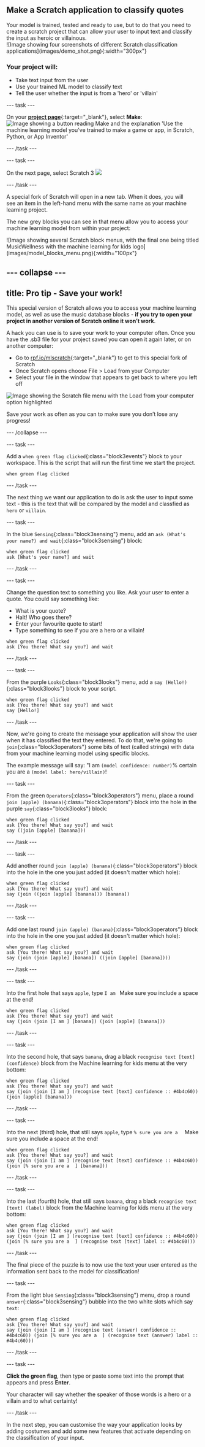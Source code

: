 
## Make a Scratch application to classify quotes

<div style="display: flex; flex-wrap: wrap">
<div style="flex-basis: 200px; flex-grow: 1; margin-right: 15px;">
Your model is trained, tested and ready to use, but to do that you need to create a scratch project that can allow your user to input text and classify the input as heroic or villainous.
</div>
<div>
![Image showing four screenshots of different Scratch classification applications](images/demo_shot.png){:width="300px"}
</div>
</div>


### **Your project will:**
+ Take text input from the user
+ Use your trained ML model to classify text
+ Tell the user whether the input is from a 'hero' or 'villain'

--- task ---

On your [**project page**](https://machinelearningforkids.co.uk/#!/projects){:target="_blank"}, select **Make**:
![Image showing a button reading Make and the explanation 'Use the machine learning model you've trained to make a game or app, in Scratch, Python, or App Inventor'](images/make_button.png)

--- /task ---

--- task ---

On the next page, select Scratch 3
![](images/scratch3_button.png)

--- /task ---

<div style="display: flex; flex-wrap: wrap">
<div style="flex-basis: 200px; flex-grow: 1; margin-right: 15px;">
A special fork of Scratch will open in a new tab. When it does, you will see an item in the left-hand menu with the same name as your machine learning project.

The new grey blocks you can see in that menu allow you to access your machine learning model from within your project:
</div>
<div>
![Image showing several Scratch block menus, with the final one being titled MusicWellness with the machine learning for kids logo](images/model_blocks_menu.png){:width="100px"}
</div>
</div>

--- collapse ---
---
title: Pro tip - Save your work!
---

This special version of Scratch allows you to access your machine learning model, as well as use the music database blocks - **if you try to open your project in another version of Scratch online it won’t work**. 

A hack you can use is to save your work to your computer often. Once you have the .sb3 file for your project saved you can open it again later, or on another computer:
+ Go to [rpf.io/mlscratch](rpf.io/mlscratch){:target="_blank"} to get to this special fork of Scratch 
+ Once Scratch opens choose File > Load from your Computer
+ Select your file in the window that appears to get back to where you left off

![Image showing the Scratch file menu with the Load from your computer option highlighted](images/load_menu.png)


Save your work as often as you can to make sure you don’t lose any progress!

--- /collapse ---

--- task ---

Add a `when green flag clicked`{:class="block3events"} block to your workspace. This is the script that will run the first time we start the project. 

```blocks3
when green flag clicked
```

--- /task ---

The next thing we want our application to do is ask the user to input some text - this is the text that will be compared by the model and classfied as `hero` or `villain`.

--- task ---

In the blue `Sensing`{:class="block3sensing"} menu, add an `ask (What's your name?) and wait`{:class="block3sensing"} block:

```blocks3
when green flag clicked
ask [What's your name?] and wait
```

--- /task ---

--- task ---

Change the question text to something you like. Ask your user to enter a quote. You could say something like:
+ What is your quote?
+ Halt! Who goes there?
+ Enter your favourite quote to start!
+ Type something to see if you are a hero or a villain!

```blocks3
when green flag clicked
ask [You there! What say you?] and wait
```

--- /task ---

--- task ---

From the purple `Looks`{:class="block3looks"} menu, add a `say (Hello!)`{:class="block3looks"} block to your script.

```blocks3
when green flag clicked
ask [You there! What say you?] and wait
say [Hello!]
```

--- /task ---

Now, we're going to create the message your application will show the user when it has classified the text they entered. To do that, we're going to `join`{:class="block3operators"} some bits of text (called strings) with data from your machine learning model using specific blocks. 

The example message will say: "I am `(model confidence: number)`% certain you are a `(model label: hero/villain)`!

--- task ---

From the green `Operators`{:class="block3operators"} menu, place a round `join (apple) (banana)`{:class="block3operators"} block into the hole in the purple `say`{:class="block3looks"} block:

```blocks3
when green flag clicked
ask [You there! What say you?] and wait
say ((join [apple] [banana]))
```

--- /task ---

--- task ---

Add another round `join (apple) (banana)`{:class="block3operators"} block into the hole in the one you just added (it doesn't matter which hole):

```blocks3
when green flag clicked
ask [You there! What say you?] and wait
say (join ((join [apple] [banana])) [banana])
```

--- /task ---

--- task ---

Add one last round `join (apple) (banana)`{:class="block3operators"} block into the hole in the one you just added (it doesn't matter which hole):

```blocks3
when green flag clicked
ask [You there! What say you?] and wait
say (join (join [apple] [banana]) ((join [apple] [banana])))
```
--- /task ---

--- task ---

Into the first hole that says `apple`, type `I am ` 
Make sure you include a space at the end!

```blocks3
when green flag clicked
ask [You there! What say you?] and wait
say (join (join [I am ] [banana]) (join [apple] [banana]))
```
--- /task ---

--- task ---

Into the second hole, that says `banana`, drag a black `recognise text [text] (confidence)` block from the Machine learning for kids menu at the very bottom:

```blocks3
when green flag clicked
ask [You there! What say you?] and wait
say (join (join [I am ] (recognise text [text] confidence :: #4b4c60)) (join [apple] [banana]))
```
--- /task ---

--- task ---

Into the next (third) hole, that still says `apple`, type `% sure you are a  ` 
Make sure you include a space at the end!

```blocks3
when green flag clicked
ask [You there! What say you?] and wait
say (join (join [I am ] (recognise text [text] confidence :: #4b4c60)) (join [% sure you are a  ] [banana]))
```
--- /task ---

--- task ---

Into the last (fourth) hole, that still says `banana`, drag a black `recognise text [text] (label)` block from the Machine learning for kids menu at the very bottom:

```blocks3
when green flag clicked
ask [You there! What say you?] and wait
say (join (join [I am ] (recognise text [text] confidence :: #4b4c60)) (join [% sure you are a  ] (recognise text [text] label :: #4b4c60)))
```

--- /task ---

The final piece of the puzzle is to now use the text your user entered as the information sent back to the model for classification!

--- task ---

From the light blue `Sensing`{:class="block3sensing"} menu, drop a round `answer`{:class="block3sensing"} bubble into the two white slots which say `text`:

```blocks3
when green flag clicked
ask [You there! What say you?] and wait
say (join (join [I am ] (recognise text (answer) confidence :: #4b4c60)) (join [% sure you are a  ] (recognise text (answer) label :: #4b4c60)))
```

--- /task ---

--- task ---

**Click the green flag**, then type or paste some text into the prompt that appears and press **Enter**.

Your character will say whether the speaker of those words is a hero or a villain and to what certainty!

--- /task ---

In the next step, you can customise the way your application looks by adding costumes and add some new features that activate depending on the classification of your input.


